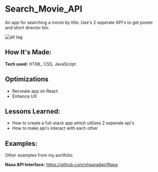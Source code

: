 # Search_Movie_API

An app for searching a movie by title. Use's 2 seperate API's to get poster and short director bio. 

![alt tag](https://i.imgur.com/tMPnJwF.png)

## How It's Made:

**Tech used:** HTML, CSS, JavaScript


## Optimizations

- Recreate app on React
- Enhance UX

## Lessons Learned:
- How to create a full-stack app which utilizes 2 seperate api's
- How to make api's interact with each other


## Examples:
Other examples from my portfolio:

**Nasa API Interface:** https://github.com/vhparadajr/Nasa
